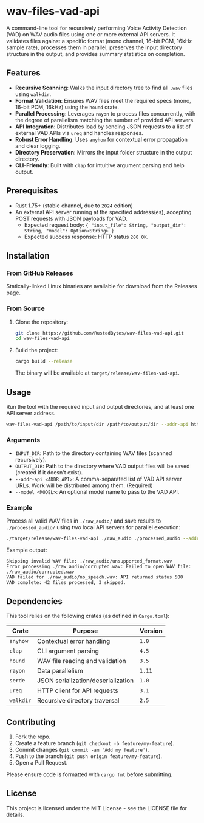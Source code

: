 # wav-files-vad-api

A command-line tool for recursively performing Voice Activity Detection (VAD) on WAV audio files using one or more external API servers. It validates files against a specific format (mono channel, 16-bit PCM, 16kHz sample rate), processes them in parallel, preserves the input directory structure in the output, and provides summary statistics on completion.

## Features

- **Recursive Scanning**: Walks the input directory tree to find all `.wav` files using `walkdir`.
- **Format Validation**: Ensures WAV files meet the required specs (mono, 16-bit PCM, 16kHz) using the `hound` crate.
- **Parallel Processing**: Leverages `rayon` to process files concurrently, with the degree of parallelism matching the number of provided API servers.
- **API Integration**: Distributes load by sending JSON requests to a list of external VAD APIs via `ureq` and handles responses.
- **Robust Error Handling**: Uses `anyhow` for contextual error propagation and clear logging.
- **Directory Preservation**: Mirrors the input folder structure in the output directory.
- **CLI-Friendly**: Built with `clap` for intuitive argument parsing and help output.

## Prerequisites

- Rust 1.75+ (stable channel, due to `2024` edition)
- An external API server running at the specified address(es), accepting POST requests with JSON payloads for VAD.
  - Expected request body: `{ "input_file": String, "output_dir": String, "model": Option<String> }`
  - Expected success response: HTTP status `200 OK`.

## Installation

### From GitHub Releases

Statically-linked Linux binaries are available for download from the Releases page.

### From Source

1.  Clone the repository:
    ```bash
    git clone https://github.com/RustedBytes/wav-files-vad-api.git
    cd wav-files-vad-api
    ```

2.  Build the project:
    ```bash
    cargo build --release
    ```

    The binary will be available at `target/release/wav-files-vad-api`.

## Usage

Run the tool with the required input and output directories, and at least one API server address.

```bash
wav-files-vad-api /path/to/input/dir /path/to/output/dir --addr-api http://localhost:8000/vad
```

### Arguments

-   `INPUT_DIR`: Path to the directory containing WAV files (scanned recursively).
-   `OUTPUT_DIR`: Path to the directory where VAD output files will be saved (created if it doesn't exist).
-   `--addr-api <ADDR_API>`: A comma-separated list of VAD API server URLs. Work will be distributed among them. (Required)
-   `--model <MODEL>`: An optional model name to pass to the VAD API.

### Example

Process all valid WAV files in `./raw_audio/` and save results to `./processed_audio/` using two local API servers for parallel execution:

```bash
./target/release/wav-files-vad-api ./raw_audio ./processed_audio --addr-api http://127.0.0.1:8001/vad,http://127.0.0.1:8002/vad
```

Example output:
```
Skipping invalid WAV file: ./raw_audio/unsupported_format.wav
Error processing ./raw_audio/corrupted.wav: Failed to open WAV file: ./raw_audio/corrupted.wav
VAD failed for ./raw_audio/no_speech.wav: API returned status 500
VAD complete: 42 files processed, 3 skipped.
```

## Dependencies

This tool relies on the following crates (as defined in `Cargo.toml`):

| Crate | Purpose | Version |
|---|---|---|
| `anyhow` | Contextual error handling | `1.0` |
| `clap` | CLI argument parsing | `4.5` |
| `hound` | WAV file reading and validation | `3.5` |
| `rayon` | Data parallelism | `1.11` |
| `serde` | JSON serialization/deserialization | `1.0` |
| `ureq` | HTTP client for API requests | `3.1` |
| `walkdir` | Recursive directory traversal | `2.5` |

## Contributing

1.  Fork the repo.
2.  Create a feature branch (`git checkout -b feature/my-feature`).
3.  Commit changes (`git commit -am 'Add my feature'`).
4.  Push to the branch (`git push origin feature/my-feature`).
5.  Open a Pull Request.

Please ensure code is formatted with `cargo fmt` before submitting.

## License

This project is licensed under the MIT License - see the LICENSE file for details.


